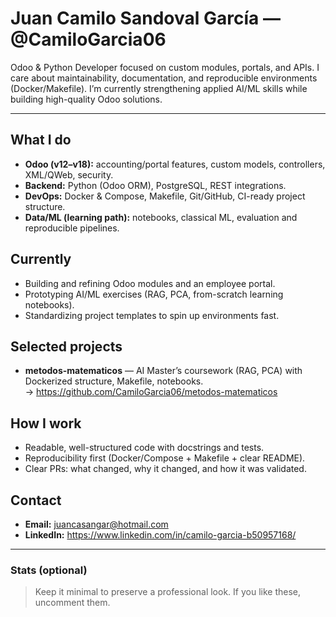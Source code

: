 # Juan Camilo Sandoval García — @CamiloGarcia06

Odoo & Python Developer focused on custom modules, portals, and APIs. I care about maintainability, documentation, and reproducible environments (Docker/Makefile). I’m currently strengthening applied AI/ML skills while building high-quality Odoo solutions.

---

## What I do
- **Odoo (v12–v18):** accounting/portal features, custom models, controllers, XML/QWeb, security.
- **Backend:** Python (Odoo ORM), PostgreSQL, REST integrations.
- **DevOps:** Docker & Compose, Makefile, Git/GitHub, CI-ready project structure.
- **Data/ML (learning path):** notebooks, classical ML, evaluation and reproducible pipelines.

## Currently
- Building and refining Odoo modules and an employee portal.
- Prototyping AI/ML exercises (RAG, PCA, from-scratch learning notebooks).
- Standardizing project templates to spin up environments fast.

## Selected projects
- **metodos-matematicos** — AI Master’s coursework (RAG, PCA) with Dockerized structure, Makefile, notebooks.  
  → https://github.com/CamiloGarcia06/metodos-matematicos

## How I work
- Readable, well-structured code with docstrings and tests.
- Reproducibility first (Docker/Compose + Makefile + clear README).
- Clear PRs: what changed, why it changed, and how it was validated.

## Contact
- **Email:** juancasangar@hotmail.com  
- **LinkedIn:** https://www.linkedin.com/in/camilo-garcia-b50957168/

---

### Stats (optional)
> Keep it minimal to preserve a professional look. If you like these, uncomment them.

<!-- GitHub Stats -->
<!--
![GitHub Stats](https://github-readme-stats.vercel.app/api?username=CamiloGarcia06&show_icons=true&hide_title=true)
-->

<!-- Top Languages (note: repo size can bias this chart) -->
<!--
![Top Languages](https://github-readme-stats.vercel.app/api/top-langs/?username=CamiloGarcia06&layout=compact&langs_count=8&card_width=320)
-->

<!-- Streak (only if you’re consistently active) -->
<!--
![GitHub Streak](https://streak-stats.demolab.com?user=CamiloGarcia06&hide_border=true)
-->

<!-- Contribution Activity Graph (use sparingly) -->
<!--
![Activity Graph](https://github-readme-activity-graph.vercel.app/graph?username=CamiloGarcia06&radius=16&hide_border=true&area=true&custom_title=Contribution%20Activity)
-->
